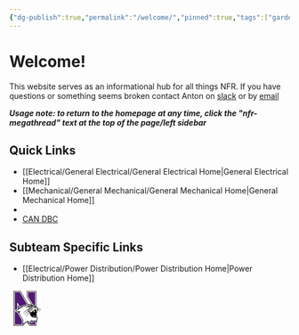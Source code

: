 ```yaml
---
{"dg-publish":true,"permalink":"/welcome/","pinned":true,"tags":["gardenEntry"]}
---
```


# Welcome!
This website serves as an informational hub for all things NFR. If you have questions or something seems broken contact Anton on [slack](https://nufsae.slack.com/team/U05U23W4WJV) or by [email](mailto:antonwalvoord2027@u.northwestern.edu)

***Usage note: to return to the homepage at any time, click the "nfr-megathread" text at the top of the page/left sidebar***
## Quick Links
- [[Electrical/General Electrical/General Electrical Home\|General Electrical Home]]
- [[Mechanical/General Mechanical/General Mechanical Home\|General Mechanical Home]]
- 
- [CAN DBC](https://nfr-learn.ue.r.appspot.com/can)

## Subteam Specific Links
- [[Electrical/Power Distribution/Power Distribution Home\|Power Distribution Home]]


<?xml version="1.0" encoding="UTF-8" standalone="no"?><!-- Creator: CorelDRAW --><svg   xml:space="preserve"   width="64"   height="64"   style="clip-rule:evenodd;fill-rule:evenodd;image-rendering:optimizeQuality;shape-rendering:geometricPrecision;text-rendering:geometricPrecision"   viewBox="0 0 68.4835 68.495192"   version="1.1"   id="svg15"   sodipodi:docname="cat.svg"   inkscape:version="1.3.2 (091e20e, 2023-11-25, custom)"   xmlns:inkscape="http://www.inkscape.org/namespaces/inkscape"   xmlns:sodipodi="http://sodipodi.sourceforge.net/DTD/sodipodi-0.dtd"   xmlns="http://www.w3.org/2000/svg"   xmlns:svg="http://www.w3.org/2000/svg"><sodipodi:namedview   id="namedview15"   pagecolor="#ffffff"   bordercolor="#000000"   borderopacity="0.25"   inkscape:showpageshadow="2"   inkscape:pageopacity="0.0"   inkscape:pagecheckerboard="0"   inkscape:deskcolor="#d1d1d1"   inkscape:zoom="6.2274976"   inkscape:cx="45.202747"   inkscape:cy="33.962277"   inkscape:window-width="1920"   inkscape:window-height="1001"   inkscape:window-x="-9"   inkscape:window-y="-9"   inkscape:window-maximized="1"   inkscape:current-layer="Capa_x0020_1" /> <defs   id="defs1">  <style   type="text/css"   id="style1">   <![CDATA[    .fil2 {fill:#080807}    .fil1 {fill:#FDFDFD}    .fil0 {fill:#521973}   ]]>  </style> </defs> <g   id="Capa_x0020_1"   inkscape:label="Capa 1"   inkscape:groupmode="layer"   transform="matrix(0.03131998,0,0,0.03131998,-1.5060855,0.35555103)">  <metadata   id="CorelCorpID_0Corel-Layer" />  <path   class="fil0"   d="m 1191.4511,351.87371 c 0,6.80026 168.449,284.094 187.409,316.783 31.1012,53.6183 64.5513,103.54 94.1177,157.977 3.756,6.91531 9.5272,13.0443 12.1138,18.3591 7.0759,14.5424 -4.4703,17.579 10.7371,22.5083 14.5512,4.71556 34.4122,13.378 47.4691,16.2352 25.3818,5.55374 79.4944,29.177 96.789,30.617 V 88.645308 h -448.635 V 351.87331 Z"   id="path1" />  <path   class="fil0"   d="m 385.56784,2078.0997 h 445.867 v -260.458 c 0,-11.7977 -129.813,-226.755 -146.044,-250.108 -14.9128,-21.4552 -144.593,-240.495 -147.687,-250.04 l -124.441,-15.2276 c 0,-21.751 13.8458,-41.2959 13.8458,-58.1885 0,-5.1454 -26.0076,-40.4476 -30.0708,-46.5159 l 140.846,-92.0254 0.57775,-371.63399 154.658,264.021 69.0823,-22.6157 c -0.72061,-8.66752 -2.76865,-9.84325 -2.76865,-19.3957 l 0.4311,-6.74969 378.06796,-105.183 L 695.73834,88.642218 H 385.56935 V 2078.1022 Z"   id="path2" />  <path   class="fil1"   d="m 1191.4511,88.646208 h 448.635 V 914.35421 c -17.2946,-1.43995 -71.4072,-25.0632 -96.789,-30.617 -13.0569,-2.85715 -32.9179,-11.5196 -47.4691,-16.2352 -15.2074,-4.92921 -3.6612,-7.96588 -10.7371,-22.5083 -2.5866,-5.3148 -8.3578,-11.4438 -12.1138,-18.3591 -29.5664,-54.4375 -63.0165,-104.359 -94.1177,-157.977 -18.9596,-32.6891 -187.409,-309.983 -187.409,-316.783 V 88.646608 Z m -36.0026,274.313002 c 0,16.1492 296.322,487.886 296.322,501.52 v 19.3957 c 19.6018,1.63211 98.8813,26.3426 118.278,34.0544 18.6195,7.4033 37.0064,11.6422 54.3579,20.4261 6.7307,3.40582 50.3288,25.512 51.6815,25.8736 V 52.625008 h -520.639 V 362.95901 Z"   id="path3" />  <path   class="fil1"   d="M 1124.9861,368.49971 V 22.144708 h 581.566 V 994.70771 c 24.4147,5.69149 56.2441,44.32119 69.2327,63.72829 34.7523,0 111.795,29.5057 142.859,39.9406 28.8054,9.6764 97.8282,52.6031 111.923,73.6638 -8.2617,-2.2061 -79.5298,-45.0924 -97.8535,-54.4893 -27.8433,-14.2807 -80.4274,-31.4059 -120.926,-31.4059 h -19.3856 c 11.9684,51.3983 75.5614,34.8016 111.554,62.9483 20.8812,16.33 90.1885,56.033 96.1481,78.3642 -36.813,-24.6638 -133.243,-91.4376 -188.316,-91.4376 -3.8812,0 -5.5398,3.7775 -5.5398,8.3123 v 13.8546 c 0,8.0569 32.5386,19.3932 42.3212,26.928 16.7371,12.8913 23.823,18.555 38.6802,33.3414 14.9077,14.8344 52.5096,65.2947 57.4679,86.5842 -3.019,-2.2124 -43.4413,-53.0393 -54.6916,-64.4261 -12.2857,-12.4349 -54.1075,-43.636 -75.4691,-43.636 -19.2592,0 -12.7472,42.6764 -25.5689,57.5412 -26.0405,30.1947 -10.6448,29.9849 -23.3578,62.526 -12.5297,32.0671 -56.3086,76.4123 -56.3086,115.453 v 16.6258 c 0,30.9052 41.5412,82.1367 41.5412,124.687 v 22.1682 c 0,12.1037 -5.5399,10.062 -5.5399,22.1656 0,16.9457 36.0026,40.7978 36.0026,85.8965 0,35.9141 -26.1024,74.8661 -33.0569,105.468 -8.3742,36.8521 -11.2529,82.4021 -11.7674,128.07 l -29.9482,-17.4134 v 227.209 h -409.8649 c -13.6157,0 -62.5349,-111.656 -80.325,-124.706 l -31.8736,23.9748 -3.5171,-1.4134 -17.2617,-99.6386 2.818,-0.488 -0.7775,-39.8686 -265.08103,189.493 v 52.6461 H 316.33488 V 22.144697 l 416.72299,0.857144 486.08803,827.621999 c 18.8559,-1.57017 42.8066,-13.8546 60.9268,-13.8546 h 5.5373 c 35.2313,0 92.0279,29.6296 130.1609,30.4792 -4.3072,-18.4956 -125.7999,-214.962 -145.6719,-247.71 -16.8951,-27.8433 -145.111,-238.803 -145.111,-251.04 z m -19.3856,8.31228 c 0,10.7472 247.277,411.883 274.167,462.729 -30.976,-2.57902 -66.545,-22.1669 -99.6967,-22.1669 -11.1239,0 -38.5234,8.44376 -49.8484,11.0835 -19.4551,-29.067 -45.0696,-72.3945 -61.8332,-104.383 -18.7206,-35.7232 -43.2352,-68.7561 -61.8813,-104.336 -34.732,-66.277 -82.3958,-143.712 -122.20796,-207.457 -42.2592,-67.6651 -81.9445,-139.068 -122.32,-207.344 -14.7687,-24.9748 -110.503,-202.1870022 -127.474,-202.1870022 h -415.403 c -12.928,0 -19.3856,6.46145 -19.3856,19.3957002 V 2158.4563 c 12.7244,3.3995 6.99116,8.3123 16.6157,8.3123 h 11.0771 576.027 -5.53857 c 28.7712,0 22.1543,-32.3743 22.1543,-60.9584 l 225.61003,-162.759 c 1.4779,35.8167 11.4223,123.967 37.4792,123.967 h 2.7699 c 7.4033,0 19.177,-12.7737 24.9229,-16.6258 20.2415,14.8382 57.9078,116.376 80.3124,116.376 h 415.404 c 29.6208,0 19.3856,-67.2112 19.3856,-96.9799 0,-38.7902 0,-77.5829 0,-116.374 44.2529,21.2453 27.6233,-87.9534 36.5816,-124.108 6.5904,-26.5993 41.3452,-104.242 38.191,-128.038 l -3.4716,-27.6157 -4.8369,-0.092 c 0,-23.9141 -17.727,-40.526 -27.6941,-55.4173 l 6.4349,-35.8863 c 4.9102,-39.0001 -42.4362,-107.067 -42.4362,-133.134 v -13.8546 c 0,-34.2845 35.9975,-75.4691 50.3692,-102 10.2832,-18.9861 7.5525,-47.0544 18.1201,-59.4539 11.8281,-13.8787 20.1302,-30.11 20.1302,-54.6714 h 8.3085 c 17.0101,0 59.5842,44.3755 71.2884,56.1316 12.7396,12.794 46.8686,71.3275 56.1012,71.3275 h 2.7699 c 12.928,0 19.3856,-6.4602 19.3856,-19.3957 v -2.7712 c 0,-10.4792 -38.5323,-73.038 -45.9723,-84.2327 -9.904,-14.9052 -61.4881,-66.6562 -62.033,-68.1632 35.7396,8.3312 125.057,77.5842 138.468,77.5842 h 2.7686 c 6.6688,0 16.617,-9.9532 16.617,-16.6258 0,-35.2276 -104.245,-87.2593 -116.314,-105.291 29.1454,6.7927 122.785,72.0418 132.929,72.0418 9.3856,0 19.3856,-10.0051 19.3856,-19.3957 0,-33.4135 -124.166,-94.0722 -157.842,-108.075 -25.9735,-10.799 -74.3288,-22.9482 -103.053,-29.8913 -30.2213,-7.3047 -46.0785,-43.8774 -74.1961,-58.7637 0,-167.173 0,-334.347 0,-501.522 0,-84.0482 0,-168.096 0,-252.145 0,-41.5626 0,-83.1265 0,-124.688 0,-33.3818 12.0771,-102.5210006 -22.1555,-102.5210006 h -581.5649 c -8.9735,0 -16.617,12.0405006 -16.617,22.1669006 v 351.8957 z"   id="path4" />  <polygon   class="fil1"   points="307.399,986.416 307.399,1097.25 357.77,1066.46 "   id="polygon4"   transform="translate(299.71814,2.7497078)" />  <path   class="fil1"   d="m 1659.4681,1058.4397 v 80.3541 c 0,24.4286 32.2567,40.9065 49.2656,50.459 11.1239,6.2453 23.1353,9.5196 34.3351,15.5221 16.1505,8.6561 17.9646,14.6612 29.9432,22.6865 3.3679,-7.024 8.3085,-20.2137 8.3085,-30.4792 v -2.7712 c 0,-12.756 -7.9507,-5.5411 -16.617,-5.5411 h -2.7687 c -8.5133,0 -11.0771,-8.1176 -11.0771,-16.6258 v -8.3123 c 0,-5.9835 11.1226,-16.6246 13.8458,-16.6246 11.6928,0 2.0974,6.8724 19.3856,8.3123 v -13.8546 c 0,-6.2124 -2.1921,-6.0822 -5.4349,-10.5917 l -30.5664,5.0506 c -3.139,-11.7623 -5.5385,-4.8483 -5.5385,-13.8546 v -2.7699 c 0,-7.7181 11.6713,-19.3957 19.3856,-19.3957 h 11.0771 c -2.0708,-24.8989 -33.2327,-12.5879 -33.2327,-38.7927 v -11.0835 c -29.7067,0 -32.8028,-22.1656 -60.9255,-22.1656 h -8.3085 c -2.8521,12.2516 -11.0771,18.7737 -11.0771,30.4779 z"   id="path5" />  <path   class="fil1"   d="m 1316.0681,1086.1497 c 28.2402,-2.3515 146.305,-52.6461 160.622,-52.6461 6.3439,0 3.22,0.9393 11.0771,2.7712 0.7219,8.6662 2.7699,9.8432 2.7699,19.3957 v 5.5411 c 0,12.5955 -58.5728,16.8205 -74.2214,19.9482 -12.7143,2.5398 -56.8079,19.885 -70.6727,26.2681 -71.0607,32.7093 -90.5019,4.7509 -90.5019,103.409 35.5045,-18.7952 70.5689,-41.1505 105.2369,-58.1872 16.0582,-7.8913 38.4514,-19.0683 54.8054,-28.2896 12.4994,-7.0481 15.8066,-4.7194 26.2402,-15.3072 4.8471,-4.9178 16.646,-17.3616 24.1897,-17.3616 h 2.7687 c 7.8596,0 13.8471,9.5651 13.8471,16.6258 0,21.7687 -33.7738,27.7421 -51.038,37.6006 -18.5626,10.6031 -39.483,20.2175 -58.8016,29.8332 -14.9393,7.4362 -111.708,59.7852 -111.708,68.3364 0,15.7143 23.2605,45.9659 33.2314,52.6461 20.2238,-13.5487 164.444,-146.855 166.162,-146.855 6.7004,0 19.3856,12.6915 19.3856,19.397 v 5.5411 c 0,13.2996 -11.5955,4.914 -23.952,12.0569 -7.196,4.1605 -16.7902,11.1012 -23.1846,15.5942 -10.354,7.2769 -31.6233,24.7093 -40.8155,33.9748 -19.9747,20.1302 -58.2883,55.4249 -72.6714,76.9154 7.5449,11.2731 23.3528,13.8546 41.5412,13.8546 52.6613,0 103.694,-55.9065 129.446,-86.6095 26.8521,-32.0114 22.0746,-27.8863 63.6031,-44.4261 36.2769,-14.4463 45.0077,-19.0304 75.947,-35.153 l 7.9393,-58.2491 v -27.708 c 0,-21.1454 -7.9368,-24.8951 -8.3085,-41.5626 -9.6713,-2.2541 -9.3249,-5.5411 -19.3856,-5.5411 h -8.3085 c -13.9583,0 -30.9634,36.0203 -47.0785,36.0203 h -8.3084 c -8.598,0 -24.9242,-16.335 -24.9242,-24.9368 v -2.7712 c 0,-26.8445 100.317,-43.60689 132.929,-44.33379 v -5.5411 c -30.3073,-7.06449 -39.55,-24.9381 -88.6196,-24.9381 h -22.1555 c -70.2732,0 -198.324,85.40969 -227.086,124.68799 z"   id="path6" />  <path   class="fil1"   d="m 1529.3081,1241.3097 v 5.5411 c 0,35.3945 41.636,91.0861 64.0266,96.9294 l -3.1011,-24.8875 -0.035,-2.775 8.3438,-85.8914 c -6.2351,-9.316 -12.1403,-13.8546 -27.6941,-13.8546 h -13.8471 c -13.9975,0 -27.6928,9.9963 -27.6928,24.9381 z"   id="path7" />  <path   class="fil1"   d="m 1701.0081,1232.9997 v 19.3957 c 0,25.0847 13.8471,39.2491 13.8471,60.9584 v 8.3135 c 0,7.483 -1.3224,7.6385 -2.7686,13.8534 21.5157,-14.4147 41.5399,-44.1429 41.5399,-80.3541 v -8.3122 c 0,-17.311 -16.2124,-30.4792 -33.2327,-30.4792 -7.8357,0 -19.3857,8.7952 -19.3857,16.6246 z"   id="path8" />  <path   class="fil1"   d="m 1678.8581,1607.0597 c 10.5689,2.8243 14.3325,8.3135 30.4628,8.3135 7.4792,0 7.6359,-1.3236 13.2756,-2.8217 l 3.3414,-44.2833 c 1.2617,-14.2756 -5.373,-47.1037 -16.617,-47.1037 h -2.7687 c -14.5689,0 -9.6789,25.5588 -14.866,40.5424 -5.0973,14.7206 -9.3742,30.5171 -12.8281,45.3528 z"   id="path9" />  <path   class="fil1"   d="m 1529.3081,1568.2697 v 16.6246 c 0,11.1429 7.1479,31.3616 11.1239,38.3566 l 35.9558,3.2061 h 2.7687 c 10.2579,0 12.5094,-2.7029 16.6157,-8.3123 -22.0722,-32.9786 -25.8066,-50.4261 -36.0013,-94.2075 -19.3793,0.4311 -30.4628,24.995 -30.4628,44.3326 z"   id="path10" />  <path   class="fil1"   d="m 836.97314,994.70871 2.4665,26.45009 -78.2226,18.239 6.00127,18.0948 -293.061,161.599 3.02023,-0.3148 2.54868,39.1606 c 39.9179,0 96.7043,10.8622 132.835,11.1783 42.373,0.3704 24.0455,3.5664 60.4565,-6.2023 19.8053,-5.3135 33.9343,-13.2883 61.4893,-13.2883 -24.44,36.5171 -83.0798,63.5677 -83.0798,121.915 0,6.622 152.813,261.459 170.055,289.813 17.4008,28.6195 79.4375,118.058 79.2176,150.72 -0.52339,77.5273 -0.0303,155.234 -0.0303,232.78 38.8041,-25.9988 293.71298,-212.864 315.70698,-213.354 0,20.7396 -13.8471,63.3136 -13.8471,77.5829 v 33.2504 c 0,13.1467 3.1012,20.0139 5.5386,30.4792 43.5108,-29.1518 196.8029,-166.249 249.2419,-166.249 7.4804,0 7.6359,1.3224 13.8471,2.7699 -0.4614,20.7067 -13.8471,40.6625 -13.8471,69.2719 v 24.9368 c 28.9571,-6.7497 68.4641,-77.5829 135.699,-77.5829 h 72.0026 c 14.6637,0 36.0329,32.0342 44.3098,41.5614 0,-41.8332 0.6928,-54.3098 13.8382,-83.1329 8.2996,-18.1972 22.1631,-52.1303 22.1631,-77.5753 0,-28.7775 -15.3932,-60.9584 -44.3098,-60.9584 l -30.5702,-1.0885 -68.5741,8.0772 -62.9647,24.0784 -1.2819,-3.3578 c 0,-34.6258 14.3161,-21.0911 -23.8268,-31.5791 -24.5664,-6.7548 -28.0266,-5.6739 -48.636,-15.067 -30.0089,-13.6776 -54.5361,-26.172 -76.3971,-48.2491 -34.3085,-34.6448 -78.2277,-105.244 -78.2277,-171.105 0,-14.9924 8.3072,-28.9457 8.3072,-47.1037 v -5.5424 c 0,-9.3982 -16.019,-13.8534 -24.9241,-13.8534 -6.6701,0 -100.907,111.381 -112.823,125.409 -16.2036,19.0771 -97.9357,129.675 -105.956,135.05 3.7206,-15.9773 76.789,-123.436 90.8282,-144.645 15.4855,-23.3983 32.5727,-47.0936 49.6486,-69.4717 16.2263,-21.2668 40.1606,-45.9887 52.6069,-65.1543 l -40.7637,-53.9078 2.7649,-2.0923 c -31.5045,0.7029 -113.152,81.3667 -138.468,99.7498 -17.2769,12.5449 -43.4577,42.086 -60.2378,58.8762 -14.2352,14.244 -46.35915,51.904 -58.84465,60.2694 13.2756,-49.7447 198.35205,-214.363 245.22805,-246.669 l 6.7825,-80.2884 c -17.5816,1.464 -80.4085,32.0367 -94.7195,41.0001 -30.6372,19.1897 -52.191,33.6486 -80.9003,54.8269 -24.6802,18.2061 -51.74719,40.9786 -74.35659,61.3756 -19.1694,17.2933 -52.4501,51.856 -71.2681,64.4641 6.67384,-25.0089 84.5766,-98.0735 105.86499,-118.516 28.3882,-27.2617 98.234,-73.4413 135.106,-92.0292 24.4261,-12.3135 49.215,-27.4349 74.7169,-38.8484 28.3692,-12.6966 36.751,-32.5866 58.8623,-54.7093 21.4235,-21.4349 36.3514,-33.995 61.3439,-52.2289 13.2276,-9.6511 62.6385,-37.94185 68.1278,-45.43995 -42.1303,0 -68.9609,-5.06448 -96.894,11.1176 -15.1415,8.77119 -51.3009,41.52845 -69.2668,41.52845 h -5.5386 c -15.8913,0 -21.9811,-14.6283 -33.5614,-23.378 l -149.216,40.0039 c -3.139,-11.7623 -5.5385,-4.8483 -5.5385,-13.8546 v -8.3122 c 15.579,-4.1619 71.765,-31.57653 89.5728,-40.60823 26.8534,-13.617 61.4868,-31.7813 88.0393,-42.1429 50.9204,-19.8698 182.5249,-8.68649 251.6379,-8.68649 -2.0063,-2.74084 -173.414,-55.416 -185.5459,-55.416 -21.1909,0 -201.155,47.9116 -228.112,57.1619 -32.4324,11.1277 -77.31243,21.4033 -111.38603,29.8673 -39.8901,9.90773 -76.0203,20.3338 -114.678,29.3452 z"   id="path11" />  <path   class="fil1"   d="m 1282.8401,1997.7497 110.774,-88.6676 c 0,50.1859 7.5891,87.2353 36.0013,108.062 52.3756,-35.0898 100.479,-138.54 191.086,-138.54 9.5474,0 10.7232,2.048 19.3856,2.7699 v 196.73 h -304.629 c -9.0544,0 -46.7611,-69.2782 -52.6183,-80.3541 z m 149.545,-22.1669 -13.8458,-113.604 c -14.3287,7.5854 -174.469,137.478 -174.469,138.541 0,7.3022 63.1126,113.604 69.2327,113.604 h 362.786 v -229.979 c 0,-12.708 -36.4678,-30.4792 -52.617,-30.4792 h -11.0771 c -87.5311,0 -162.138,117.142 -180.009,121.917 z"   id="path12" />  <path   class="fil0"   d="m 1282.8401,1997.7497 c 5.8572,11.0759 43.5639,80.3541 52.6183,80.3541 h 304.629 v -196.73 c -8.6625,-0.7219 -9.8382,-2.7699 -19.3856,-2.7699 -90.607,0 -138.711,103.45 -191.086,138.54 -28.4122,-20.8268 -36.0013,-57.8762 -36.0013,-108.062 l -110.774,88.6676 z"   id="path13" />  <path   class="fil1"   d="m 385.56784,88.646208 h 310.169 l 442.19396,755.337002 -378.06796,105.183 -0.4311,6.74969 c 0,9.55248 2.04804,10.7282 2.76865,19.3957 l -69.0823,22.6157 -154.658,-264.021 -0.57775,371.634 -140.846,92.0254 c 4.06322,6.0683 30.0708,41.3705 30.0708,46.5159 0,16.8926 -13.8458,36.4375 -13.8458,58.1885 l 124.441,15.2276 c 3.09356,9.5449 132.774,228.584 147.687,250.04 16.2314,23.3528 146.044,238.31 146.044,250.108 v 260.458 h -445.867 V 88.643698 Z M 349.56654,2114.1262 h 517.871 v -307.562 c 0,-13.2048 -129.292,-225.4 -146.223,-252.701 -19.8395,-31.9937 -142.894,-232.541 -147.426,-250.997 l -124.525,-19.9912 c 0.30468,-13.7004 10.7446,-34.6435 7.46651,-46.0494 -3.1947,-11.1138 -19.9482,-20.6726 -20.885,-36.3313 l 138.039,-78.3276 1.46524,-253.01099 112.052,186.46799 36.0291,-22.1239 c -6.31607,-27.1201 -10.8508,-17.6865 19.9191,-27.1745 15.1315,-4.6662 32.3022,-6.70164 44.2858,-14.45769 l -3.12516,-27.0443 404.17097,-105.886 c -72.6765,-137.422 -162.177,-268.33 -237.21997,-405.486 -37.7207,-68.9432 -81.0431,-132.747 -119.082,-202.271 -11.9912,-21.9179 -112.861,-198.555002 -122.795,-198.555002 h -360.017 V 2114.1253 Z"   id="path14" />  <path   class="fil2"   d="m 1432.3881,1975.5797 c 17.8711,-4.775 92.478,-121.917 180.009,-121.917 h 11.0771 c 16.1492,0 52.617,17.7712 52.617,30.4792 v 229.979 h -362.786 c -6.1201,0 -69.2327,-106.302 -69.2327,-113.604 0,-1.0632 160.141,-130.956 174.469,-138.541 l 13.8458,113.604 z m 96.9281,-407.313 c 0,-19.3376 11.0835,-43.9015 30.4628,-44.3326 10.1947,43.7814 13.9292,61.2289 36.0013,94.2075 -4.1062,5.6094 -6.3578,8.3123 -16.6157,8.3123 h -2.7686 l -35.9558,-3.2061 c -3.976,-6.9949 -11.1239,-27.2137 -11.1239,-38.3566 v -16.6246 z m 149.545,38.7915 c 3.4539,-14.8357 7.7307,-30.6322 12.8281,-45.3528 5.1871,-14.9836 0.2971,-40.5424 14.866,-40.5424 h 2.7687 c 11.244,0 17.8787,32.8281 16.617,47.1037 l -3.3414,44.2833 c -5.6397,1.4981 -5.7965,2.8218 -13.2756,2.8218 -16.1302,0 -19.8938,-5.4893 -30.4628,-8.3136 z m 22.1543,-374.063 c 0,-7.8293 11.55,-16.6246 19.3856,-16.6246 17.0203,0 33.2327,13.1682 33.2327,30.4792 v 8.3123 c 0,36.2112 -20.0241,65.9394 -41.5399,80.3541 1.4463,-6.2149 2.7687,-6.3704 2.7687,-13.8534 v -8.3136 c 0,-21.7093 -13.8471,-35.8736 -13.8471,-60.9584 v -19.3957 z m -171.699,8.3135 c 0,-14.9419 13.6953,-24.9381 27.6928,-24.9381 h 13.8471 c 15.5538,0 21.4589,4.5386 27.6941,13.8546 l -8.3439,85.8914 0.035,2.775 3.1012,24.8875 c -22.3907,-5.8432 -64.0266,-61.5349 -64.0266,-96.9294 v -5.5411 z m 130.159,-182.876 c 0,-11.7042 8.225,-18.2263 11.0771,-30.4779 h 8.3085 c 28.1227,0 31.2188,22.1656 60.9255,22.1656 v 11.0835 c 0,26.2048 31.1619,13.8938 33.2327,38.7927 h -11.0771 c -7.7143,0 -19.3856,11.6776 -19.3856,19.3957 v 2.77 c 0,9.0063 2.3995,2.0923 5.5385,13.8546 l 30.5664,-5.0506 c 3.2428,4.5095 5.4349,4.3792 5.4349,10.5917 v 13.8546 c -17.2883,-1.44 -7.6928,-8.3123 -19.3856,-8.3123 -2.7231,0 -13.8458,10.641 -13.8458,16.6246 v 8.3123 c 0,8.5082 2.5639,16.6258 11.0771,16.6258 h 2.7687 c 8.6663,0 16.617,-7.215 16.617,5.5411 v 2.7712 c 0,10.2655 -4.9406,23.4552 -8.3085,30.4792 -11.9785,-8.0253 -13.7927,-14.0304 -29.9432,-22.6865 -11.1998,-6.0026 -23.2112,-9.2769 -34.3351,-15.5221 -17.0089,-9.5525 -49.2656,-26.0304 -49.2656,-50.459 v -80.3541 z m -1052.35996,-69.27065 50.3718,80.04175 -50.3718,30.7927 V 989.16155 Z m 708.95596,96.97985 c 28.7624,-39.2782 156.813,-124.68795 227.086,-124.68795 h 22.1555 c 49.0696,0 58.3124,17.8736 88.6196,24.9381 v 5.5411 c -32.6119,0.72693 -132.929,17.48925 -132.929,44.33375 v 2.7712 c 0,8.6018 16.3262,24.9368 24.9242,24.9368 h 8.3085 c 16.1151,0 33.1202,-36.0203 47.0785,-36.0203 h 8.3085 c 10.0607,0 9.7143,3.287 19.3856,5.5411 0.3716,16.6675 8.3084,20.4172 8.3084,41.5626 v 27.708 l -7.9393,58.2491 c -30.9394,16.1227 -39.6701,20.7067 -75.947,35.153 -41.5285,16.5398 -36.751,12.4147 -63.6031,44.4261 -25.7523,30.703 -76.7852,86.6095 -129.446,86.6095 -18.1884,0 -33.9963,-2.5815 -41.5412,-13.8546 14.3831,-21.4906 52.6967,-56.7852 72.6714,-76.9154 9.1922,-9.2655 30.4615,-26.6979 40.8155,-33.9748 6.3945,-4.493 15.9886,-11.4336 23.1846,-15.5942 12.3565,-7.1428 23.952,1.2428 23.952,-12.0569 v -5.5411 c 0,-6.7054 -12.6852,-19.397 -19.3856,-19.397 -1.7181,0 -145.938,133.306 -166.1619,146.855 -9.971,-6.6801 -33.2314,-36.9318 -33.2314,-52.6461 0,-8.5512 96.7687,-60.9002 111.7079,-68.3364 19.3186,-9.6157 40.239,-19.2301 58.8016,-29.8332 17.2642,-9.8584 51.038,-15.8319 51.038,-37.6006 0,-7.0607 -5.9874,-16.6258 -13.8471,-16.6258 h -2.7686 c -7.5437,0 -19.3426,12.4438 -24.1897,17.3616 -10.4336,10.5879 -13.7409,8.2592 -26.2402,15.3072 -16.354,9.2213 -38.7472,20.3983 -54.8054,28.2896 -34.6676,17.0367 -69.7321,39.392 -105.237,58.1872 0,-98.6575 19.4412,-70.6992 90.502,-103.409 13.8647,-6.383 57.9584,-23.7282 70.6727,-26.2681 15.6486,-3.1277 74.2214,-7.3527 74.2214,-19.9482 v -5.5411 c 0,-9.5525 -2.0481,-10.7295 -2.77,-19.3957 -7.8571,-1.8318 -4.7332,-2.7712 -11.0771,-2.7712 -14.3173,0 -132.382,50.2946 -160.622,52.6461 z M 836.97254,994.70435 c 38.6575,-9.01139 74.7877,-19.4375 114.678,-29.3452 34.0734,-8.46398 78.95326,-18.7396 111.38596,-29.8673 26.9571,-9.25033 206.921,-57.1619 228.112,-57.1619 12.1328,0 183.54,52.6752 185.546,55.416 -69.1126,0 -200.717,-11.1833 -251.638,8.68649 -26.5525,10.3616 -61.1859,28.526 -88.0393,42.1429 -17.8079,9.03162 -73.9938,36.44626 -89.5728,40.60816 v 8.3123 c 0,9.0063 2.3995,2.0923 5.5386,13.8546 l 149.216,-40.0039 c 11.5803,8.7497 17.6701,23.378 33.5614,23.378 h 5.5386 c 17.9659,0 54.1252,-32.75728 69.2668,-41.52848 27.933,-16.1821 54.7637,-11.1176 96.894,-11.1176 -5.4892,7.49812 -54.9002,35.78888 -68.1278,45.43998 -24.9925,18.2339 -39.9203,30.794 -61.3439,52.2289 -22.1113,22.1227 -30.4931,42.0127 -58.8623,54.7093 -25.5019,11.4134 -50.2908,26.5348 -74.7169,38.8484 -36.8724,18.5879 -106.718,64.7675 -135.106,92.0292 -21.28832,20.4425 -99.19102,93.5071 -105.86502,118.516 18.818,-12.6081 52.0987,-47.1707 71.2681,-64.4641 22.6094,-20.397 49.67642,-43.1695 74.35662,-61.3756 28.7093,-21.1783 50.263,-35.6372 80.9003,-54.8269 14.311,-8.9633 77.1379,-39.5361 94.7195,-41.0001 l -6.7826,80.2884 c -46.8762,32.306 -231.95198,196.924 -245.22798,246.669 12.4855,-8.3654 44.60938,-46.0254 58.84458,-60.2694 16.7801,-16.7902 42.9609,-46.3313 60.2378,-58.8762 25.3161,-18.3831 106.964,-99.0469 138.468,-99.7498 l -2.7648,2.0923 40.7637,53.9078 c -12.4463,19.1656 -36.3806,43.8876 -52.6069,65.1543 -17.0759,22.378 -34.1631,46.0734 -49.6486,69.4717 -14.0392,21.2086 -87.1076,128.668 -90.8282,144.645 8.0202,-5.3742 89.7524,-115.972 105.956,-135.05 11.9166,-14.0278 106.153,-125.409 112.823,-125.409 8.9051,0 24.9241,4.4551 24.9241,13.8534 v 5.5424 c 0,18.1581 -8.3072,32.1113 -8.3072,47.1037 0,65.861 43.9192,136.46 78.2277,171.105 21.861,22.0772 46.3882,34.5715 76.3971,48.2491 20.6094,9.3932 24.0696,8.3122 48.636,15.067 38.1429,10.488 23.8268,-3.0468 23.8268,31.5791 l 1.2819,3.3577 62.9647,-24.0784 68.5741,-8.0771 30.5702,1.0885 c 28.9166,0 44.3098,32.1808 44.3098,60.9584 0,25.445 -13.8635,59.3781 -22.1631,77.5753 -13.1454,28.8231 -13.8382,41.2997 -13.8382,83.1329 -8.2769,-9.5272 -29.6461,-41.5614 -44.3098,-41.5614 h -72.0026 c -67.2352,0 -106.742,70.8332 -135.699,77.5829 v -24.9368 c 0,-28.6094 13.3856,-48.5652 13.8471,-69.2719 -6.2111,-1.4475 -6.3666,-2.7699 -13.8471,-2.7699 -52.4388,0 -205.7309,137.098 -249.2419,166.249 -2.4375,-10.4652 -5.5386,-17.3325 -5.5386,-30.4792 v -33.2504 c 0,-14.2693 13.8471,-56.8433 13.8471,-77.5829 -21.9937,0.4905 -276.90301,187.356 -315.70701,213.354 0,-77.5463 -0.49305,-155.253 0.0303,-232.78 0.21998,-32.6612 -61.8168,-122.1 -79.2176,-150.72 -17.2415,-28.354 -170.055,-283.191 -170.055,-289.813 0,-58.3478 58.6398,-85.3984 83.0798,-121.915 -27.555,0 -41.684,7.9747 -61.4893,13.2883 -36.4109,9.7687 -18.0835,6.5727 -60.4565,6.2023 -36.1303,-0.3161 -92.9167,-11.1783 -132.835,-11.1783 l -2.54868,-39.1606 -3.02023,0.3148 293.061,-161.599 -6.00127,-18.0948 78.2226,-18.239 -2.4665,-26.45012 z M 349.56554,52.620348 h 360.017 c 9.93428,0 110.804,176.637002 122.795,198.555002 38.0392,69.5235 81.3617,133.328 119.082,202.271 75.04306,137.156 164.54396,268.064 237.21996,405.486 l -404.17096,105.886 3.12516,27.0443 c -11.9836,7.75602 -29.1543,9.79145 -44.2858,14.45765 -30.77,9.488 -26.2352,0.054 -19.9191,27.1745 l -36.0291,22.1239 -112.052,-186.46795 -1.46524,253.01095 -138.039,78.3276 c 0.93679,15.6587 17.6903,25.2175 20.885,36.3313 3.27813,11.4058 -7.16183,32.349 -7.46651,46.0494 l 124.525,19.9912 c 4.53224,18.4551 127.587,219.003 147.426,250.997 16.9305,27.3009 146.223,239.496 146.223,252.701 v 307.562 h -517.871 V 52.621248 Z m 805.88196,0 h 520.639 V 964.22435 c -1.3527,-0.36157 -44.9508,-22.4678 -51.6815,-25.8736 -17.3515,-8.78383 -35.7384,-13.0228 -54.3579,-20.4261 -19.397,-7.71177 -98.6765,-32.4223 -118.278,-34.0544 v -19.3957 c 0,-13.6347 -296.322,-485.371 -296.322,-501.52 V 52.620548 Z m -30.4628,315.875002 c 0,12.2364 128.216,223.196 145.111,251.04 19.8711,32.7472 141.364,229.214 145.672,247.71 -38.1328,-0.84956 -94.9293,-30.4792 -130.161,-30.4792 h -5.5373 c -18.1201,0 -42.0709,12.2845 -60.9268,13.8546 L 733.05464,22.998748 316.33164,22.141604 V 2147.3716 h 584.335 v -52.6461 l 265.08096,-189.493 0.7775,39.8686 -2.8179,0.488 17.2617,99.6386 3.5171,1.4134 31.8736,-23.9748 c 17.7902,13.0493 66.7093,124.706 80.325,124.706 h 409.8649 v -227.209 l 29.9482,17.4134 c 0.5145,-45.6676 3.3932,-91.2176 11.7674,-128.07 6.9545,-30.6018 33.0569,-69.5538 33.0569,-105.468 0,-45.0987 -36.0026,-68.9508 -36.0026,-85.8965 0,-12.1037 5.5398,-10.062 5.5398,-22.1656 v -22.1682 c 0,-42.55 -41.5412,-93.7814 -41.5412,-124.687 v -16.6258 c 0,-39.0405 43.7788,-83.3857 56.3086,-115.453 12.713,-32.5411 -2.6826,-32.3313 23.3578,-62.526 12.8218,-14.8648 6.3098,-57.5412 25.5689,-57.5412 21.3616,0 63.1834,31.2011 75.4691,43.636 11.2503,11.3869 51.6726,62.2137 54.6916,64.4261 -4.9583,-21.2895 -42.5601,-71.7498 -57.4679,-86.5842 -14.8572,-14.7864 -21.9431,-20.4501 -38.6802,-33.3414 -9.7825,-7.5348 -42.3212,-18.8711 -42.3212,-26.928 v -13.8546 c 0,-4.5348 1.6587,-8.3123 5.5399,-8.3123 55.0734,0 151.503,66.7738 188.316,91.4376 -5.9596,-22.3313 -75.2669,-62.0342 -96.1481,-78.3642 -35.9925,-28.1467 -99.5855,-11.55 -111.554,-62.9483 h 19.3856 c 40.4982,0 93.0823,17.1252 120.926,31.4059 18.3237,9.397 89.5918,52.2833 97.8535,54.4893 -14.0948,-21.0607 -83.1177,-63.9875 -111.923,-73.6638 -31.0633,-10.4349 -108.106,-39.9406 -142.859,-39.9406 -12.9886,-19.4071 -44.818,-58.0368 -69.2327,-63.72828 V 22.141615 h -581.566 V 368.49662 Z"   id="path15" /> </g></svg>
